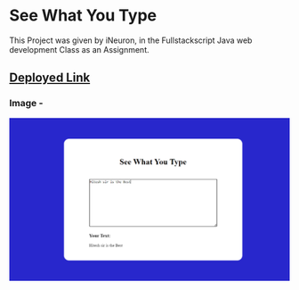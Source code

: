 # See What You Type

This Project was given by iNeuron, in the Fullstackscript Java web development Class as an Assignment.

## [Deployed Link](https://04-seewhatyoutype-website.netlify.app/)

### Image -
![](final.png)